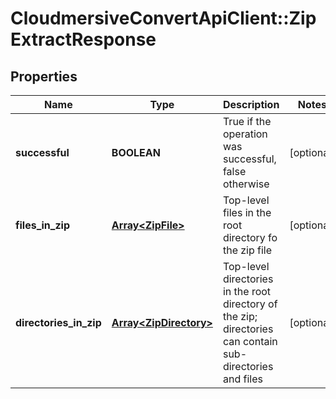# CloudmersiveConvertApiClient::ZipExtractResponse

## Properties
Name | Type | Description | Notes
------------ | ------------- | ------------- | -------------
**successful** | **BOOLEAN** | True if the operation was successful, false otherwise | [optional] 
**files_in_zip** | [**Array&lt;ZipFile&gt;**](ZipFile.md) | Top-level files in the root directory fo the zip file | [optional] 
**directories_in_zip** | [**Array&lt;ZipDirectory&gt;**](ZipDirectory.md) | Top-level directories in the root directory of the zip; directories can contain sub-directories and files | [optional] 


